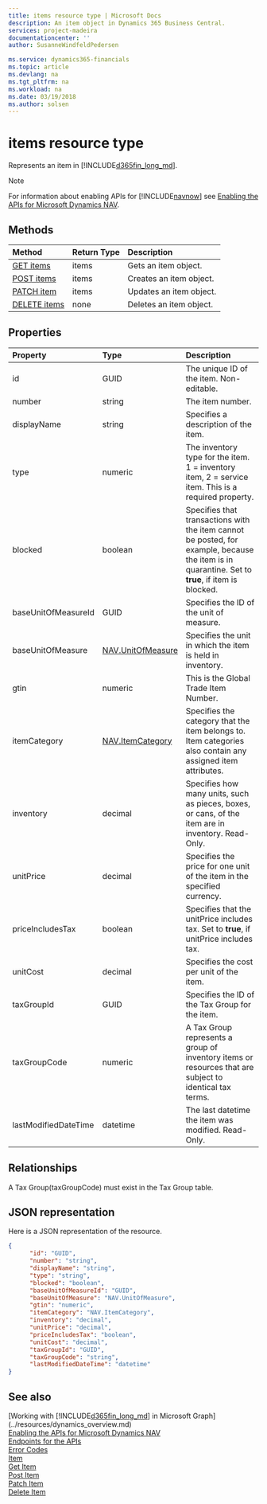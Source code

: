 ```yaml
---
title: items resource type | Microsoft Docs
description: An item object in Dynamics 365 Business Central.
services: project-madeira
documentationcenter: ''
author: SusanneWindfeldPedersen

ms.service: dynamics365-financials
ms.topic: article
ms.devlang: na
ms.tgt_pltfrm: na
ms.workload: na
ms.date: 03/19/2018
ms.author: solsen
---
```


# items resource type
Represents an item in [!INCLUDE[d365fin_long_md](../../includes/d365fin_long_md.md)].

> [!NOTE]  
> For information about enabling APIs for [!INCLUDE[navnow](../../includes/navnow_md.md)] see [Enabling the APIs for Microsoft Dynamics NAV](../../enabling-apis-for-dynamics-nav.md).

## Methods

| Method                                      |Return Type|Description |
|:--------------------------------------------|:----------|:-----------|
|[GET items](../api/dynamics_item_get.md)      |items     |Gets an item object.   |
|[POST items](../api/dynamics_create_item.md)  |items     |Creates an item object.|
|[PATCH item](../api/dynamics_item_update.md)  |items     |Updates an item object.|
|[DELETE items](../api/dynamics_item_delete.md)|none      |Deletes an item object.|

## Properties
| Property	         | Type	|Description                                          |
|:-------------------|:-------|:----------------------------------------------------|
|id                  |GUID    |The unique ID of the item. Non-editable.             |
|number              |string  |The item number.                                     |
|displayName         |string  |Specifies a description of the item.                 |
|type                |numeric |The inventory type for the item. 1 = inventory item, 2 = service item. This is a required property.|
|blocked             |boolean |Specifies that transactions with the item cannot be posted, for example, because the item is in quarantine. Set to **true**, if item is blocked.|
|baseUnitOfMeasureId |GUID    |Specifies the ID of the unit of measure.             |
|baseUnitOfMeasure   |[NAV.UnitOfMeasure](../resources/dynamics_complextypes.md)|Specifies the unit in which the item is held in inventory.|
|gtin                |numeric |This is the Global Trade Item Number.                |
|itemCategory        |[NAV.ItemCategory](../resources/dynamics_complextypes.md)|Specifies the category that the item belongs to. Item categories also contain any assigned item attributes.|
|inventory           |decimal |Specifies how many units, such as pieces, boxes, or cans, of the item are in inventory. Read-Only.|
|unitPrice           |decimal |Specifies the price for one unit of the item in the specified currency.|
|priceIncludesTax    |boolean |Specifies that the unitPrice includes tax. Set to **true**, if unitPrice includes tax.|
|unitCost            |decimal |Specifies the cost per unit of the item.             |
|taxGroupId          |GUID    |Specifies the ID of the Tax Group for the item.      |
|taxGroupCode        |numeric |A Tax Group represents a group of inventory items or resources that are subject to identical tax terms.|
|lastModifiedDateTime|datetime|The last datetime the item was modified. Read-Only.  |  


## Relationships
A Tax Group(taxGroupCode) must exist in the Tax Group table.

## JSON representation

Here is a JSON representation of the resource.


```json
{
      "id": "GUID",
      "number": "string",
      "displayName": "string",
      "type": "string",
      "blocked": "boolean",
      "baseUnitOfMeasureId": "GUID",
      "baseUnitOfMeasure": "NAV.UnitOfMeasure",
      "gtin": "numeric",
      "itemCategory": "NAV.ItemCategory",
      "inventory": "decimal",
      "unitPrice": "decimal",
      "priceIncludesTax": "boolean",
      "unitCost": "decimal",
      "taxGroupId": "GUID",
      "taxGroupCode": "string",
      "lastModifiedDateTime": "datetime"
}

```

## See also
[Working with [!INCLUDE[d365fin_long_md](../../includes/d365fin_long_md.md)] in Microsoft Graph](../resources/dynamics_overview.md)  
[Enabling the APIs for Microsoft Dynamics NAV](../../enabling-apis-for-dynamics-nav.md)  
[Endpoints for the APIs](../../endpoints-apis-for-dynamics.md)  
[Error Codes](../dynamics_error_codes.md)  
[Item](../resources/dynamics_item.md)  
[Get Item](../api/dynamics_item_get.md)  
[Post Item](../api/dynamics_create_item.md)  
[Patch Item](../api/dynamics_item_update.md)  
[Delete Item](../api/dynamics_item_delete.md)  